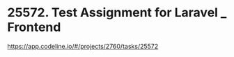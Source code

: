 # 25572. Test Assignment for Laravel _ Frontend 

https://app.codeline.io/#/projects/2760/tasks/25572